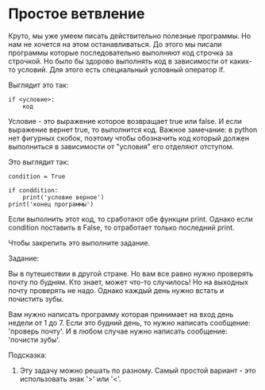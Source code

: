 # Простое ветвление

Круто, мы уже умеем писать действительно полезные программы. Но нам не хочется на этом останавливаться. До этого мы писали программы которые последовательно выполняют код строчка за строчкой. Но было бы здорово выполнять код в зависимости от каких-то условий. Для этого есть специальный условный оператор if.

Выглядит это так:
```
if <условие>:
	код
```

Условие - это выражение которое возвращает true или false. И если выражение вернет true, то выполнится код.
Важное замечание: в python нет фигурных скобок, поэтому чтобы обозначить код который должен выполниться в зависимости от "условия" его отделяют отступом.

Это выглядит так:

```
condition = True

if conddition:
	print('условие верное')
print('конец программы')
```

Если выполнить этот код, то сработают обе функции print. Однако если condition поставить в False, то отработает только последний print.

Чтобы закрепить это выполните задание.

Задание:

Вы в путешествии в другой стране. Но вам все равно нужно проверять почту по будням. Кто знает, может что-то случилось! Но на выходных почту проверять не надо. Однако каждый день нужно встать и почистить зубы.

Вам нужно написать программу которая принимает на вход день недели от 1 до 7. Если это будний день, то нужно написать сообщение: 'проверь почту'. И в любом случае нужно написать сообщение: 'почисти зубы'.

Подсказка: 
1. Эту задачу можно решать по разному. Самый простой вариант - это использовать знак '>' или '<'.